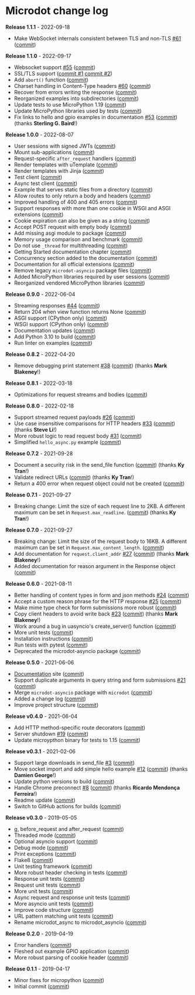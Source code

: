 # Microdot change log

**Release 1.1.1** - 2022-09-18

- Make WebSocket internals consistent between TLS and non-TLS [#61](https://github.com/miguelgrinberg/microdot/issues/61) ([commit](https://github.com/miguelgrinberg/microdot/commit/5693b812ceb2c0d51ec3c991adf6894a87e6fcc7))

**Release 1.1.0** - 2022-09-17

- Websocket support [#55](https://github.com/miguelgrinberg/microdot/issues/55) ([commit](https://github.com/miguelgrinberg/microdot/commit/2399c29c8a45289f009f47fd66438452da93cdab))
- SSL/TLS support ([commit #1](https://github.com/miguelgrinberg/microdot/commit/b61f51f2434465b7a0ee197aabf46e8f99f6e8ad) [commit #2](https://github.com/miguelgrinberg/microdot/commit/fe750feb0373b41cb022521a6a3edf1973847a74))
- Add `abort()` function ([commit](https://github.com/miguelgrinberg/microdot/commit/3c125c43d2e037ce64138e22c1ff4186ea107471))
- Charset handling in Content-Type headers [#60](https://github.com/miguelgrinberg/microdot/issues/60) ([commit](https://github.com/miguelgrinberg/microdot/commit/75725795b45d275deaee133204e400e8fbb3de70))
- Recover from errors writing the response ([commit](https://github.com/miguelgrinberg/microdot/commit/dc7a041ebd30f38b9f6b22c4bbcd61993c43944e))
- Reorganized examples into subdirectories ([commit](https://github.com/miguelgrinberg/microdot/commit/a01fc9c3f070e21e705b8f12ceb8288b0f304569))
- Update tests to use MicroPython 1.19 ([commit](https://github.com/miguelgrinberg/microdot/commit/42b6d6979381d9cd8ccc6ab6e079f12ec5987b80))
- Update MicroPython libraries used by tests ([commit](https://github.com/miguelgrinberg/microdot/commit/e767426228eeacd58886bccb5046049e994c0479))
- Fix links to hello and gpio examples in documentation [#53](https://github.com/miguelgrinberg/microdot/issues/53) ([commit](https://github.com/miguelgrinberg/microdot/commit/ec0f9ba855cca7dd35cddad40c4cb7eb17d8842a)) (thanks **Sterling G. Baird**!)

**Release 1.0.0** - 2022-08-07

- User sessions with signed JWTs ([commit](https://github.com/miguelgrinberg/microdot/commit/355ffefcb2697b30d03359d35283835901f375d6))
- Mount sub-applications ([commit](https://github.com/miguelgrinberg/microdot/commit/cd5b35d86f2bdd2924234d19943b06dbad6db7c0))
- Request-specific `after_request` handlers ([commit](https://github.com/miguelgrinberg/microdot/commit/120abe45ecee3ef215c2201337fcb399d5602d59))
- Render templates with uTemplate ([commit](https://github.com/miguelgrinberg/microdot/commit/54c13295827548a9258a9af914d199f06d8ae5cd))
- Render templates with Jinja ([commit](https://github.com/miguelgrinberg/microdot/commit/7686b2ae38fb980de0de33c1585f430af11e1cdf))
- Test client ([commit](https://github.com/miguelgrinberg/microdot/commit/199d23f2c72356072a32fa7bdc85b094c8a63766))
- Async test client ([commit](https://github.com/miguelgrinberg/microdot/commit/3bcdf4d496630672ed702677b1e22e5364b2b95a))
- Example that serves static files from a directory ([commit](https://github.com/miguelgrinberg/microdot/commit/a3d7772b8a8e49526f895d10af52a4c0568922b2))
- Allow routes to only return a body and headers ([commit](https://github.com/miguelgrinberg/microdot/commit/16f3775fa26ea08600898f6a244d5baabea32813))
- Improved handling of 400 and 405 errors ([commit](https://github.com/miguelgrinberg/microdot/commit/8177b9c7f1c1dfedcd10dcd1562caf6e442d941f))
- Support responses with more than one cookie in WSGI and ASGI extensions ([commit](https://github.com/miguelgrinberg/microdot/commit/e8d16cf3f90270c5cd3fb13168c5cc983708989c))
- Cookie expiration can also be given as a string ([commit](https://github.com/miguelgrinberg/microdot/commit/3a54984b674148b6e590eb989de18c1ff0aa9217))
- Accept POST request with empty body ([commit](https://github.com/miguelgrinberg/microdot/commit/bf3aff6c35982c7dc4a42ae5415933b252cebc0d))
- Add missing asgi module to package ([commit](https://github.com/miguelgrinberg/microdot/commit/7f1e546067d2222fa1499af69a6a697e5b7188be))
- Memory usage comparison and benchmark ([commit](https://github.com/miguelgrinberg/microdot/commit/d090bbf8e2b7ce07c802b06de7ebb29de68d788d))
- Do not use `_thread` for multithreading ([commit](https://github.com/miguelgrinberg/microdot/commit/998c1970586bf5298b6f749460ab88496e429612))
- Getting Started documentation chapter ([commit](https://github.com/miguelgrinberg/microdot/commit/037024320f08e294601d7b4e206b309dc77b1d90))
- Concurrency section added to the documentation ([commit](https://github.com/miguelgrinberg/microdot/commit/2f496db50b3d3629c68178b5915454cf1d87bc89))
- Documentation for all official extensions ([commit](https://github.com/miguelgrinberg/microdot/commit/09dc3ef7aa8e37c64f6ee919e4603c53b05bc156))
- Remove legacy `microdot-asyncio` package files ([commit](https://github.com/miguelgrinberg/microdot/commit/f1a93ec35e2e758015360b753cb9b07dbf4e96d1))
- Added MicroPython libraries required by user sessions ([commit](https://github.com/miguelgrinberg/microdot/commit/c9e148bd04aa70df2d8cc8db766eb52fa87cda31))
- Reorganized vendored MicroPython libraries ([commit](https://github.com/miguelgrinberg/microdot/commit/7df74b05374cfc398fcdeb280e93ec3f46047c2a))

**Release 0.9.0** - 2022-06-04

- Streaming responses [#44](https://github.com/miguelgrinberg/microdot/issues/44) ([commit](https://github.com/miguelgrinberg/microdot/commit/d71665fd388c92a50198faf0d761235f0138797a))
- Return 204 when view function returns None ([commit](https://github.com/miguelgrinberg/microdot/commit/71009b49781ce356155df661a66dc98170f35d63))
- ASGI support (CPython only) ([commit](https://github.com/miguelgrinberg/microdot/commit/7e8ecb199717dd90c6cb374cb0d24b54dd6ea33e))
- WSGI support (CPython only) ([commit](https://github.com/miguelgrinberg/microdot/commit/1ae51ccdf75991a2958b06f7a3439d64f92f1b69))
- Documentation updates ([commit](https://github.com/miguelgrinberg/microdot/commit/bcbad516751f1ea9928f4a6d0e8843a4334b885a))
- Add Python 3.10 to build ([commit](https://github.com/miguelgrinberg/microdot/commit/5b5eb907d83d94dde544b266e6659071e4d47ee1))
- Run linter on examples ([commit](https://github.com/miguelgrinberg/microdot/commit/c18ccccb8e0744d8670433aeeba068c5654f32df))

**Release 0.8.2** - 2022-04-20

- Remove debugging print statement [#38](https://github.com/miguelgrinberg/microdot/issues/38) ([commit](https://github.com/miguelgrinberg/microdot/commit/0f278321c8bd65c5cb67425eb837e6581cbb0054)) (thanks **Mark Blakeney**!)

**Release 0.8.1** - 2022-03-18

- Optimizations for request streams and bodies ([commit](https://github.com/miguelgrinberg/microdot/commit/29a9f6f46c737aa0fd452766c23bd83008594ac4))

**Release 0.8.0** - 2022-02-18

- Support streamed request payloads [#26](https://github.com/miguelgrinberg/microdot/issues/26) ([commit](https://github.com/miguelgrinberg/microdot/commit/992fa722c1312c0ac0ee9fbd5e23ad7b52d3caca))
- Use case insensitive comparisons for HTTP headers [#33](https://github.com/miguelgrinberg/microdot/issues/33) ([commit](https://github.com/miguelgrinberg/microdot/commit/e16fb94b2d1e88ef681d70f7f456c37ee9859df6)) (thanks **Steve Li**!)
- More robust logic to read request body [#31](https://github.com/miguelgrinberg/microdot/issues/31) ([commit](https://github.com/miguelgrinberg/microdot/commit/bd82c4deabf40d37e6b7397b08e8eb40ba2b6a42))
- Simplified `hello_async.py` example ([commit](https://github.com/miguelgrinberg/microdot/commit/c130d8f2d45dcce9606dda25d31d653ce91faf92))

**Release 0.7.2** - 2021-09-28

- Document a security risk in the send_file function ([commit](https://github.com/miguelgrinberg/microdot/commit/d29ed6aaa1f2080fcf471bf6ae0f480f95ff1716)) (thanks **Ky Tran**!)
- Validate redirect URLs ([commit](https://github.com/miguelgrinberg/microdot/commit/8e5fb92ff1ccd50972b0c1cb5a6c3bd5eb54d86b)) (thanks **Ky Tran**!)
- Return a 400 error when request object could not be created ([commit](https://github.com/miguelgrinberg/microdot/commit/06015934b834622d39f52b3e13d16bfee9dc8e5a))

**Release 0.7.1** - 2021-09-27

- Breaking change: Limit the size of each request line to 2KB. A different maximum can be set in `Request.max_readline`. ([commit](https://github.com/miguelgrinberg/microdot/commit/de9c991a9ab836d57d5c08bf4282f99f073b502a)) (thanks **Ky Tran**!)

**Release 0.7.0** - 2021-09-27

- Breaking change: Limit the size of the request body to 16KB. A different maximum can be set in `Request.max_content_length`. ([commit](https://github.com/miguelgrinberg/microdot/commit/5003a5b3d948a7cf365857b419bebf6e388593a1))
- Add documentation for `request.client_addr` [#27](https://github.com/miguelgrinberg/microdot/issues/27) ([commit](https://github.com/miguelgrinberg/microdot/commit/833fecb105ce456b95f1d2a6ea96dceca1075814)) (thanks **Mark Blakeney**!)
- Added documentation for reason argument in the Response object ([commit](https://github.com/miguelgrinberg/microdot/commit/d527bdb7c32ab918a1ecf6956cf3a9f544504354))

**Release 0.6.0** - 2021-08-11

- Better handling of content types in form and json methods [#24](https://github.com/miguelgrinberg/microdot/issues/24) ([commit](https://github.com/miguelgrinberg/microdot/commit/da32f23e35f871470a40638e7000e84b0ff6d17f))
- Accept a custom reason phrase for the HTTP response [#25](https://github.com/miguelgrinberg/microdot/issues/25) ([commit](https://github.com/miguelgrinberg/microdot/commit/bd74bcab74f283c89aadffc8f9c20d6ff0f771ce))
- Make mime type check for form submissions more robust ([commit](https://github.com/miguelgrinberg/microdot/commit/dd3fc20507715a23d0fa6fa3aae3715c8fbc0351))
- Copy client headers to avoid write back [#23](https://github.com/miguelgrinberg/microdot/issues/23) ([commit](https://github.com/miguelgrinberg/microdot/commit/0641466faa9dda0c54f78939ac05993c0812e84a)) (thanks **Mark Blakeney**!)
- Work around a bug in uasyncio's create_server() function ([commit](https://github.com/miguelgrinberg/microdot/commit/46963ba4644d7abc8dc653c99bc76222af526964))
- More unit tests ([commit](https://github.com/miguelgrinberg/microdot/commit/5cd3ace5166ec549579b0b1149ae3d7be195974a))
- Installation instructions ([commit](https://github.com/miguelgrinberg/microdot/commit/1a8db51cb3754308da6dcc227512dcdeb4ce4557))
- Run tests with pytest ([commit](https://github.com/miguelgrinberg/microdot/commit/8b4ebbd9535b3c083fb2a955284609acba07f05e))
- Deprecated the microdot-asyncio package ([commit](https://github.com/miguelgrinberg/microdot/commit/a82ed55f56e14fbcea93e8171af86ab42657fa96))

**Release 0.5.0** - 2021-06-06

- [Documentation](https://microdot.readthedocs.io/en/latest/) site ([commit](https://github.com/miguelgrinberg/microdot/commit/12cd60305b7b48ab151da52661fc5988684dbcd8))
- Support duplicate arguments in query string and form submissions [#21](https://github.com/miguelgrinberg/microdot/issues/21) ([commit](https://github.com/miguelgrinberg/microdot/commit/b0c25a1a7298189373be5df1668e0afb5532cdaf))
- Merge `microdot-asyncio` package with `microdot` ([commit](https://github.com/miguelgrinberg/microdot/commit/b7b881e3c7f1c6ede6546e498737e93928425c30))
- Added a change log ([commit](https://github.com/miguelgrinberg/microdot/commit/9955ac99a6ac20308644f02d6e6e32847d28b70c))
- Improve project structure ([commit](https://github.com/miguelgrinberg/microdot/commit/4b101d15971fa2883d187f0bab0be999ae30b583))

**Release v0.4.0** - 2021-06-04

- Add HTTP method-specific route decorators ([commit](https://github.com/miguelgrinberg/microdot/commit/a3288a63ed45f700f79b67d0b57fc4dd20e844c1))
- Server shutdown [#19](https://github.com/miguelgrinberg/microdot/issues/19) ([commit](https://github.com/miguelgrinberg/microdot/commit/0ad538df91f8b6b8a3885aa602c014ee7fe4526b))
- Update microypthon binary for tests to 1.15 ([commit](https://github.com/miguelgrinberg/microdot/commit/3bd7fe8cea4598a7dbd0efcb9c6ce57ec2b79f9c))

**Release v0.3.1** - 2021-02-06

- Support large downloads in send_file [#3](https://github.com/miguelgrinberg/microdot/issues/3) ([commit](https://github.com/miguelgrinberg/microdot/commit/3e29af57753dbb7961ff98719a4fc4f71c0b4e3e))
- Move socket import and add simple hello example [#12](https://github.com/miguelgrinberg/microdot/issues/12) ([commit](https://github.com/miguelgrinberg/microdot/commit/c5e1873523b609680ff67d7abfada72568272250)) (thanks **Damien George**!)
- Update python versions to build ([commit](https://github.com/miguelgrinberg/microdot/commit/dfbe2edd797153fc9be40bc1928d93bdee7e7be5))
- Handle Chrome preconnect [#8](https://github.com/miguelgrinberg/microdot/issues/8) ([commit](https://github.com/miguelgrinberg/microdot/commit/125af4b4a92b1d78acfa9d57ad2f507e759b6938)) (thanks **Ricardo Mendonça Ferreira**!)
- Readme update ([commit](https://github.com/miguelgrinberg/microdot/commit/1aacb3cf46bd0b634ec3bc852ff9439f3c5dd773))
- Switch to GitHub actions for builds ([commit](https://github.com/miguelgrinberg/microdot/commit/4c0afa2beca0c3b0f167fd25c6849d6937c412ba))

**Release v0.3.0** - 2019-05-05

- g, before_request and after_request ([commit](https://github.com/miguelgrinberg/microdot/commit/8aa50f171d2d04bc15c472ab1d9b3288518f7a21))
- Threaded mode ([commit](https://github.com/miguelgrinberg/microdot/commit/494800ff9ff474c38644979086057e3584573969))
- Optional asyncio support ([commit](https://github.com/miguelgrinberg/microdot/commit/3d9b5d7084d52e749553ca79206ed7060f963f9d))
- Debug mode ([commit](https://github.com/miguelgrinberg/microdot/commit/4c83cb75636572066958ef2cc0802909deafe542))
- Print exceptions ([commit](https://github.com/miguelgrinberg/microdot/commit/491202de1fce232b9629b7f1db63594fd13f84a3))
- Flake8 ([commit](https://github.com/miguelgrinberg/microdot/commit/92edc17522d7490544c7186d62a2964caf35c861))
- Unit testing framework ([commit](https://github.com/miguelgrinberg/microdot/commit/f741ed7cf83320d25ce16a1a29796af6fdfb91e9))
- More robust header checking in tests ([commit](https://github.com/miguelgrinberg/microdot/commit/03efe46a26e7074f960dd4c9a062c53d6f72bfa0))
- Response unit tests ([commit](https://github.com/miguelgrinberg/microdot/commit/cd71986a5042dcc308617a3db89476f28dd13ecf))
- Request unit tests ([commit](https://github.com/miguelgrinberg/microdot/commit/0b95feafc96dc91d7d34528ff2d8931a8aa3d612))
- More unit tests ([commit](https://github.com/miguelgrinberg/microdot/commit/76ab1fa6d72dd9deaa24aeaf4895a0c6fc883bcb))
- Async request and response unit tests ([commit](https://github.com/miguelgrinberg/microdot/commit/89f7f09b9a2d0dfccefabebbe9b83307133bd97c))
- More asyncio unit tests ([commit](https://github.com/miguelgrinberg/microdot/commit/ba986a89ff72ebbd9a65307b81ee769879961594))
- Improve code structure ([commit](https://github.com/miguelgrinberg/microdot/commit/b16466f1a9432a608eb23769907e8952fe304a9a))
- URL pattern matching unit tests ([commit](https://github.com/miguelgrinberg/microdot/commit/0a373775d54df571ceddaac090094bb62dbe6c72))
- Rename microdot_async to microdot_asyncio ([commit](https://github.com/miguelgrinberg/microdot/commit/e5525c5c485ae8901c9602da7e4582b58fb2da40))

**Release 0.2.0** - 2019-04-19

- Error handlers ([commit](https://github.com/miguelgrinberg/microdot/commit/0f2c749f6d1b9edbf124523160e10449c932ea45))
- Fleshed out example GPIO application ([commit](https://github.com/miguelgrinberg/microdot/commit/52f2d0c4918d00d1a7e46cc7fd9a909ef6d259c1))
- More robust parsing of cookie header ([commit](https://github.com/miguelgrinberg/microdot/commit/2f58c41cc89946d51646df83d4f9ae0e24e447b9))

**Release 0.1.1** - 2019-04-17

- Minor fixes for micropython ([commit](https://github.com/miguelgrinberg/microdot/commit/e4ff70cf8fe839f5b5297157bf028569188b9031))
- Initial commit ([commit](https://github.com/miguelgrinberg/microdot/commit/311a82a44430d427948866b09cb6136e60a5b1c9))
